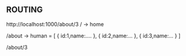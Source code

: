 ## ROUTING

http://localhost:1000/about/3
/ -> home

/about -> human = [
{
id:1,name:....
},
{
id:2,name:...
},
{
id:3,name:...
}
]

/about/3
